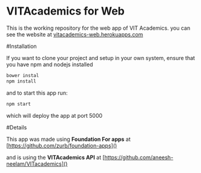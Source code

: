 # VITAcademics for Web

This is the working repository for the web app of VIT Academics.
you can see the website at [vitacademics-web.herokuapps.com]()

#Installation

If you want to clone your project and setup in your own system, ensure that you have npm and nodejs installed

```bash
bower instal
npm install
```

and to start this app run:

```bash
npm start
```

which will deploy the app at port 5000

#Details

This app was made using **Foundation For apps** at [https://github.com/zurb/foundation-apps]()

and is using the **VITAcademics API** at  [https://github.com/aneesh-neelam/VITacademics]()
